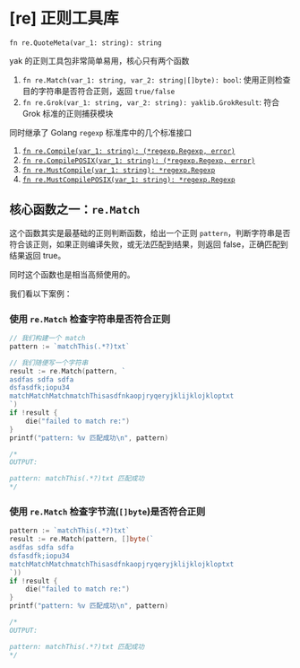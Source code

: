 
# [re] 正则工具库

    fn re.QuoteMeta(var_1: string): string

yak 的正则工具包非常简单易用，核心只有两个函数

1. `fn re.Match(var_1: string, var_2: string|[]byte): bool`: 使用正则检查目的字符串是否符合正则，返回 `true/false`
1. `fn re.Grok(var_1: string, var_2: string): yaklib.GrokResult`: 符合 Grok 标准的正则捕获模块

同时继承了 Golang `regexp` 标准库中的几个标准接口

1. [`fn re.Compile(var_1: string): (*regexp.Regexp, error)`](https://golang.org/pkg/regexp/#Compile)
1. [`fn re.CompilePOSIX(var_1: string): (*regexp.Regexp, error)`](https://golang.org/pkg/regexp/#CompilePOSIX)
1. [`fn re.MustCompile(var_1: string): *regexp.Regexp`](https://golang.org/pkg/regexp/#MustCompile)
1. [`fn re.MustCompilePOSIX(var_1: string): *regexp.Regexp`](https://golang.org/pkg/regexp/#MustCompilePOSIX)

## 核心函数之一：`re.Match`

这个函数其实是最基础的正则判断函数，给出一个正则 `pattern`，判断字符串是否符合该正则，如果正则编译失败，或无法匹配到结果，则返回 false，正确匹配到结果返回 true。

同时这个函数也是相当高频使用的。

我们看以下案例：

### 使用 `re.Match` 检查字符串是否符合正则

```go
// 我们构建一个 match
pattern := `matchThis(.*?)txt`

// 我们随便写一个字符串
result := re.Match(pattern, `
asdfas sdfa sdfa
dsfasdfk;iopu34
matchMatchMatchmatchThisasdfnkaopjryqeryjklijklojkloptxt
`)
if !result {
    die("failed to match re:")
}
printf("pattern: %v 匹配成功\n", pattern)

/*
OUTPUT:

pattern: matchThis(.*?)txt 匹配成功
*/
```

### 使用 `re.Match` 检查字节流(`[]byte`)是否符合正则

```go
pattern := `matchThis(.*?)txt`
result := re.Match(pattern, []byte(`
asdfas sdfa sdfa
dsfasdfk;iopu34
matchMatchMatchmatchThisasdfnkaopjryqeryjklijklojkloptxt
`))
if !result {
    die("failed to match re:")
}
printf("pattern: %v 匹配成功\n", pattern)

/*
OUTPUT:

pattern: matchThis(.*?)txt 匹配成功
*/
```
